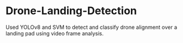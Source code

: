 # Drone-Landing-Detection
Used YOLOv8 and SVM to detect and classify drone alignment over a landing pad using video frame analysis.
